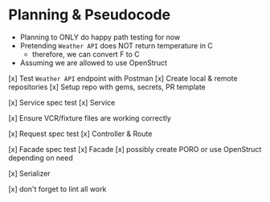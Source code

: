 # Planning & Pseudocode

- Planning to ONLY do happy path testing for now
- Pretending `Weather API` does NOT return temperature in C
    - therefore, we can convert F to C
- Assuming we are allowed to use OpenStruct

[x] Test `Weather API` endpoint with Postman
[x] Create local & remote repositories
[x] Setup repo with gems, secrets, PR template

[x] Service spec test
[x] Service 

[x] Ensure VCR/fixture files are working correctly

[x] Request spec test
[x] Controller & Route

[x] Facade spec test
[x] Facade
[x] possibly create PORO or use OpenStruct depending on need

[x] Serializer

[x] don't forget to lint all work
